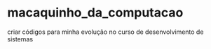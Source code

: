 # macaquinho_da_computacao
criar códigos para minha evolução no curso de desenvolvimento de sistemas
